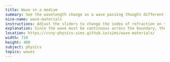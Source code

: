 ```yaml
---
title: Wave in a medium
summary: See the wavelength change as a wave passing thought different mediums
nice-name: wave-materials
instructions: Adjust the sliders to change the index of refraction on the right, and the frequency of the incoming wave
explanation: Since the wave must be continuous across the boundary, the frequency of oscillations must be constant.
location: https://ccny-physics-sims.github.io/sims/wave-materials/
width: 710
height: 400
subject: physics
topics: waves
---
```

